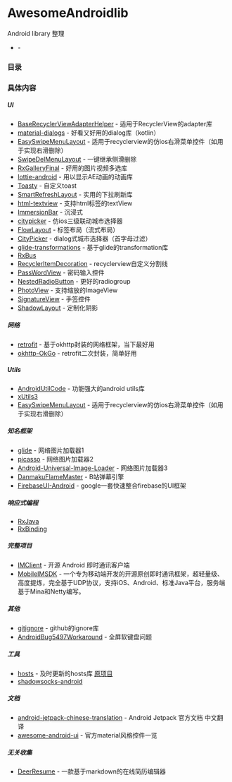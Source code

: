 # AwesomeAndroidlib
Android library 整理

* []() - 

### 目录



### 具体内容

##### UI
* [BaseRecyclerViewAdapterHelper](https://github.com/CymChad/BaseRecyclerViewAdapterHelper) - 适用于RecyclerView的adapter库
* [material-dialogs](https://github.com/afollestad/material-dialogs) - 好看又好用的dialog库（kotlin）
* [EasySwipeMenuLayout](https://github.com/anzaizai/EasySwipeMenuLayout) - 适用于recyclerview的仿ios右滑菜单控件（如用于实现右滑删除）
* [SwipeDelMenuLayout](https://github.com/mcxtzhang/SwipeDelMenuLayout) - 一键继承侧滑删除
* [RxGalleryFinal](https://github.com/FinalTeam/RxGalleryFinal) - 好用的图片视频多选库
* [lottie-android](https://github.com/airbnb/lottie-android) - 用以显示AE动画的动画库
* [Toasty](https://github.com/GrenderG/Toasty) - 自定义toast
* [SmartRefreshLayout](https://github.com/scwang90/SmartRefreshLayout) - 实用的下拉刷新库
* [html-textview](https://github.com/SufficientlySecure/html-textview) - 支持html标签的textView
* [ImmersionBar](https://github.com/gyf-dev/ImmersionBar) - 沉浸式
* [citypicker](https://github.com/crazyandcoder/citypicker) - 仿ios三级联动城市选择器
* [FlowLayout](https://github.com/hongyangAndroid/FlowLayout) - 标签布局（流式布局）
* [CityPicker](https://github.com/zaaach/CityPicker) - dialog式城市选择器（首字母过滤）
* [glide-transformations](https://github.com/wasabeef/glide-transformations) - 基于glide的transformation库
* [RxBus](https://github.com/Blankj/RxBus)
* [RecyclerItemDecoration](https://github.com/magiepooh/RecyclerItemDecoration) - recyclerview自定义分割线
* [ PassWordView](https://github.com/TheRedHeart/PassWordView) - 密码输入控件
* [NestedRadioButton](https://github.com/jbvincey/NestedRadioButton) - 更好的radiogroup
* [PhotoView](https://github.com/chrisbanes/PhotoView) - 支持缩放的ImageView
* [SignatureView](https://github.com/zahid-ali-shah/SignatureView) - 手签控件
* [ShadowLayout](https://github.com/lihangleo2/ShadowLayout) - 定制化阴影


##### 网络
* [retrofit](retrofit) - 基于okhttp封装的网络框架，当下最好用
* [okhttp-OkGo](https://github.com/jeasonlzy/okhttp-OkGo) - retrofit二次封装，简单好用

##### Utils
* [AndroidUtilCode](https://github.com/Blankj/AndroidUtilCode) - 功能强大的android utils库
* [xUtils3](https://github.com/wyouflf/xUtils3)
* [EasySwipeMenuLayout](https://github.com/anzaizai/EasySwipeMenuLayout) - 适用于recyclerview的仿ios右滑菜单控件（如用于实现右滑删除）

##### 知名框架
* [glide](https://github.com/bumptech/glide) - 网络图片加载器1
* [picasso](https://github.com/square/picasso) - 网络图片加载器2
* [Android-Universal-Image-Loader](https://github.com/nostra13/Android-Universal-Image-Loader) - 网络图片加载器3
* [DanmakuFlameMaster](https://github.com/bilibili/DanmakuFlameMaster) - B站弹幕引擎
* [FirebaseUI-Android](https://github.com/firebase/FirebaseUI-Android) - google一套快速整合firebase的UI框架

##### 响应式编程
* [RxJava](https://github.com/ReactiveX/RxJava)
* [RxBinding](https://github.com/JakeWharton/RxBinding)

##### 完整项目
* [IMClient](https://github.com/jersuen/IMClient) - 开源 Android 即时通讯客户端
* [MobileIMSDK](https://github.com/JackJiang2011/MobileIMSDK) - 一个专为移动端开发的开源原创即时通讯框架，超轻量级、高度提炼，完全基于UDP协议，支持iOS、Android、标准Java平台，服务端基于Mina和Netty编写。

##### 其他
* [gitignore](https://github.com/github/gitignore) - github的ignore库
* [AndroidBug5497Workaround](https://github.com/madebycm/AndroidBug5497Workaround) - 全屏软键盘问题


##### 工具
* [hosts](https://github.com/googlehosts/hosts) - 及时更新的hosts库 [原项目](https://github.com/kelthuzadx/hosts)
* [shadowsocks-android](https://github.com/shadowsocks/shadowsocks-android)



##### 文档
* [android-jetpack-chinese-translation](https://github.com/Android-Jetpack-Chinese-Translation/android-jetpack-chinese-translation) - Android Jetpack 官方文档 中文翻译
* [awesome-android-ui](https://github.com/wasabeef/awesome-android-ui) - 官方material风格控件一览


##### 无关收集
* [DeerResume](https://github.com/geekcompany/DeerResume) - 一款基于markdown的在线简历编辑器



